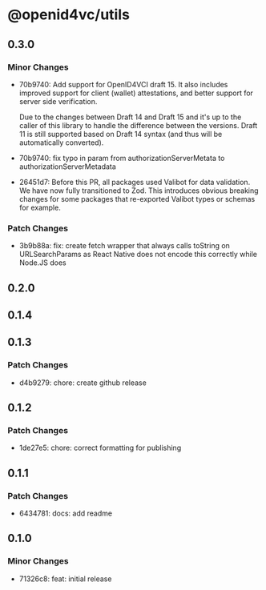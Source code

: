 # @openid4vc/utils

## 0.3.0

### Minor Changes

- 70b9740: Add support for OpenID4VCI draft 15. It also includes improved support for client (wallet) attestations, and better support for server side verification.

  Due to the changes between Draft 14 and Draft 15 and it's up to the caller of this library to handle the difference between the versions. Draft 11 is still supported based on Draft 14 syntax (and thus will be automatically converted).

- 70b9740: fix typo in param from authorizationServerMetata to authorizationServerMetadata
- 26451d7: Before this PR, all packages used Valibot for data validation.
  We have now fully transitioned to Zod. This introduces obvious breaking changes for some packages that re-exported Valibot types or schemas for example.

### Patch Changes

- 3b9b88a: fix: create fetch wrapper that always calls toString on URLSearchParams as React Native does not encode this correctly while Node.JS does

## 0.2.0

## 0.1.4

## 0.1.3

### Patch Changes

- d4b9279: chore: create github release

## 0.1.2

### Patch Changes

- 1de27e5: chore: correct formatting for publishing

## 0.1.1

### Patch Changes

- 6434781: docs: add readme

## 0.1.0

### Minor Changes

- 71326c8: feat: initial release
